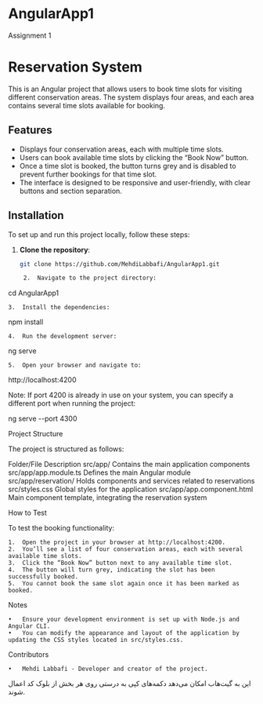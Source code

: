 # AngularApp1
Assignment 1

# Reservation System

This is an Angular project that allows users to book time slots for visiting different conservation areas. The system displays four areas, and each area contains several time slots available for booking.

## Features

- Displays four conservation areas, each with multiple time slots.
- Users can book available time slots by clicking the “Book Now” button.
- Once a time slot is booked, the button turns grey and is disabled to prevent further bookings for that time slot.
- The interface is designed to be responsive and user-friendly, with clear buttons and section separation.

## Installation

To set up and run this project locally, follow these steps:

1. **Clone the repository**:
   ```bash
   git clone https://github.com/MehdiLabbafi/AngularApp1.git

	2.	Navigate to the project directory:

cd AngularApp1


	3.	Install the dependencies:

npm install


	4.	Run the development server:

ng serve


	5.	Open your browser and navigate to:

http://localhost:4200



Note: If port 4200 is already in use on your system, you can specify a different port when running the project:

ng serve --port 4300

Project Structure

The project is structured as follows:

Folder/File	Description
src/app/	Contains the main application components
src/app/app.module.ts	Defines the main Angular module
src/app/reservation/	Holds components and services related to reservations
src/styles.css	Global styles for the application
src/app/app.component.html	Main component template, integrating the reservation system

How to Test

To test the booking functionality:

	1.	Open the project in your browser at http://localhost:4200.
	2.	You’ll see a list of four conservation areas, each with several available time slots.
	3.	Click the “Book Now” button next to any available time slot.
	4.	The button will turn grey, indicating the slot has been successfully booked.
	5.	You cannot book the same slot again once it has been marked as booked.

Notes

	•	Ensure your development environment is set up with Node.js and Angular CLI.
	•	You can modify the appearance and layout of the application by updating the CSS styles located in src/styles.css.

Contributors

	•	Mehdi Labbafi - Developer and creator of the project.

این به گیت‌هاب امکان می‌دهد دکمه‌های کپی به درستی روی هر بخش از بلوک کد اعمال شوند.
